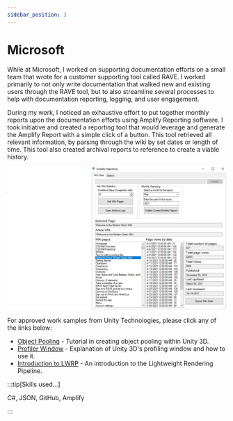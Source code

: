 ```yaml
---
sidebar_position: 3
---
```


# Microsoft

While at Microsoft, I worked on supporting documentation efforts on a small team that wrote for a customer supporting tool called RAVE. I worked primarily to not only write documentation that walked new and existing users through the RAVE tool, but to also streamline several processes to help with documentation reporting, logging, and user engagement.

During my work, I noticed an exhaustive effort to put together monthly reports upon the documentation efforts using Amplify Reporting software. I took initiative and created a reporting tool that would leverage and generate the Amplify Report with a simple click of a button. This tool retrieved all relevant information, by parsing through the wiki by set dates or length of time. This tool also created archival reports to reference to create a viable history.

<span class="wrap">![Amplify Reporting Tool](../../static/samples/amplify_reporting_pic.png)</span>



For approved work samples from Unity Technologies, please click any of the links below:

- [Object Pooling](../../static/samples/unity_learn_01.pdf) - Tutorial in creating object pooling within Unity 3D.
- [Profiler Window](../../static/samples/unity_learn_02.pdf) - Explanation of Unity 3D's profiling window and how to use it.
- [Introduction to LWRP](../../static/samples/unity_learn_03.pdf) - An introduction to the Lightweight Rendering Pipeline.

:::tip[Skills used...]

C#, JSON, GitHub, Amplify

:::
